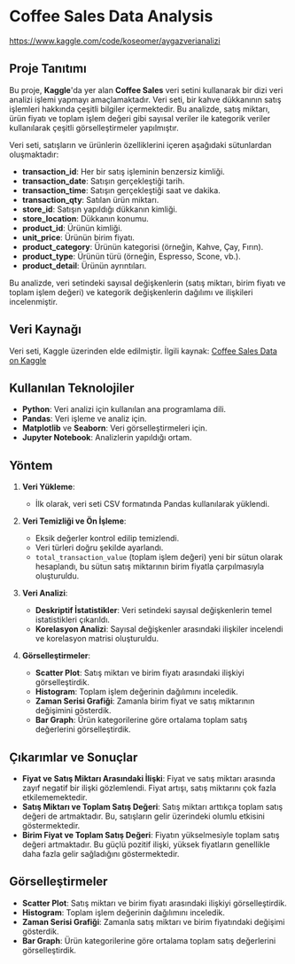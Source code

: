 # Coffee Sales Data Analysis
https://www.kaggle.com/code/koseomer/aygazverianalizi
## Proje Tanıtımı

Bu proje, **Kaggle**'da yer alan **Coffee Sales** veri setini kullanarak bir dizi veri analizi işlemi yapmayı amaçlamaktadır. Veri seti, bir kahve dükkanının satış işlemleri hakkında çeşitli bilgiler içermektedir. Bu analizde, satış miktarı, ürün fiyatı ve toplam işlem değeri gibi sayısal veriler ile kategorik veriler kullanılarak çeşitli görselleştirmeler yapılmıştır.

Veri seti, satışların ve ürünlerin özelliklerini içeren aşağıdaki sütunlardan oluşmaktadır:
- **transaction_id**: Her bir satış işleminin benzersiz kimliği.
- **transaction_date**: Satışın gerçekleştiği tarih.
- **transaction_time**: Satışın gerçekleştiği saat ve dakika.
- **transaction_qty**: Satılan ürün miktarı.
- **store_id**: Satışın yapıldığı dükkanın kimliği.
- **store_location**: Dükkanın konumu.
- **product_id**: Ürünün kimliği.
- **unit_price**: Ürünün birim fiyatı.
- **product_category**: Ürünün kategorisi (örneğin, Kahve, Çay, Fırın).
- **product_type**: Ürünün türü (örneğin, Espresso, Scone, vb.).
- **product_detail**: Ürünün ayrıntıları.

Bu analizde, veri setindeki sayısal değişkenlerin (satış miktarı, birim fiyatı ve toplam işlem değeri) ve kategorik değişkenlerin dağılımı ve ilişkileri incelenmiştir.

## Veri Kaynağı

Veri seti, Kaggle üzerinden elde edilmiştir. İlgili kaynak: [Coffee Sales Data on Kaggle](https://www.kaggle.com/datasets/ahmedabbas757/coffee-sales/data)

## Kullanılan Teknolojiler

- **Python**: Veri analizi için kullanılan ana programlama dili.
- **Pandas**: Veri işleme ve analiz için.
- **Matplotlib** ve **Seaborn**: Veri görselleştirmeleri için.
- **Jupyter Notebook**: Analizlerin yapıldığı ortam.

## Yöntem

1. **Veri Yükleme**:
   - İlk olarak, veri seti CSV formatında Pandas kullanılarak yüklendi.
   
2. **Veri Temizliği ve Ön İşleme**:
   - Eksik değerler kontrol edilip temizlendi.
   - Veri türleri doğru şekilde ayarlandı.
   - `total_transaction_value` (toplam işlem değeri) yeni bir sütun olarak hesaplandı, bu sütun satış miktarının birim fiyatla çarpılmasıyla oluşturuldu.

3. **Veri Analizi**:
   - **Deskriptif İstatistikler**: Veri setindeki sayısal değişkenlerin temel istatistikleri çıkarıldı.
   - **Korelasyon Analizi**: Sayısal değişkenler arasındaki ilişkiler incelendi ve korelasyon matrisi oluşturuldu.

4. **Görselleştirmeler**:
   - **Scatter Plot**: Satış miktarı ve birim fiyatı arasındaki ilişkiyi görselleştirdik.
   - **Histogram**: Toplam işlem değerinin dağılımını inceledik.
   - **Zaman Serisi Grafiği**: Zamanla birim fiyat ve satış miktarının değişimini gösterdik.
   - **Bar Graph**: Ürün kategorilerine göre ortalama toplam satış değerlerini görselleştirdik.

## Çıkarımlar ve Sonuçlar

- **Fiyat ve Satış Miktarı Arasındaki İlişki**: Fiyat ve satış miktarı arasında zayıf negatif bir ilişki gözlemlendi. Fiyat artışı, satış miktarını çok fazla etkilememektedir.
- **Satış Miktarı ve Toplam Satış Değeri**: Satış miktarı arttıkça toplam satış değeri de artmaktadır. Bu, satışların gelir üzerindeki olumlu etkisini göstermektedir.
- **Birim Fiyat ve Toplam Satış Değeri**: Fiyatın yükselmesiyle toplam satış değeri artmaktadır. Bu güçlü pozitif ilişki, yüksek fiyatların genellikle daha fazla gelir sağladığını göstermektedir.

## Görselleştirmeler

- **Scatter Plot**: Satış miktarı ve birim fiyatı arasındaki ilişkiyi görselleştirdik.
- **Histogram**: Toplam işlem değerinin dağılımını inceledik.
- **Zaman Serisi Grafiği**: Zamanla satış miktarı ve birim fiyatındaki değişimi gösterdik.
- **Bar Graph**: Ürün kategorilerine göre ortalama toplam satış değerlerini görselleştirdik.

